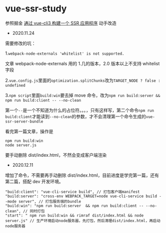 # vue-ssr-study

参照掘金 [通过 vue-cli3 构建一个 SSR 应用程序](https://juejin.cn/post/6844903678646681607) 动手改造

- 2020.11.24

需要修改的坑：

1.`webpack-node-externals 'whitelist' is not supported.`

文章 webpack-node-externals 用的 1.几的版本，2.0 版本以上不支持 whitelist 字段

2.`vue.config.js`里面的`optimization.splitChunks`改为`TARGET_NODE ? false : undefined`

3.`npm script`里面`build:win`要去掉 move 命令，改为`npm run build:server && npm run build:client -- --no-clean`

第一个`--`是一个不知道为什么的占位符。。。，只有这样写，第二个命令`npm run build:client`才能读到`--no-clean`的参数，才不会清理第一个命令生成的`vue-ssr-server-bundle`

看完第一篇文章，操作是

```
npm run build:win
node server.js
```

要手动删除 dist/index.html，不然会变成客户端渲染

- 2020.12.11

增加了命令，不需要再手动删除 dist/index.html，目前进度是学完第一篇，还有第二篇，搭配 dev 开发环境。

```
"build:client": "vue-cli-service build", // 打包客户端manifest
"build:server": "cross-env WEBPACK_TARGET=node vue-cli-service build --mode server", // 打包服务端的bundle
"build:win": "npm run build:server  && npm run build:client -- --no-clean", // 同时打包
"start": " npm run build:win && rimraf dist/index.html && node server.js" // 生产环境启动node服务器，先打包，然后清理dist/index.html，再启动node服务器
```
